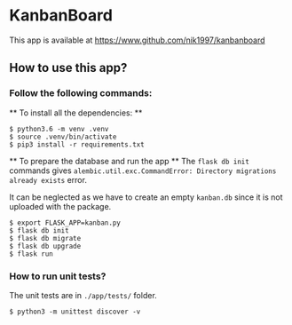 # KanbanBoard

This app is available at <https://www.github.com/nik1997/kanbanboard>

## How to use this app?
### Follow the following commands:
** To install all the dependencies: **
```
$ python3.6 -m venv .venv
$ source .venv/bin/activate
$ pip3 install -r requirements.txt
```
** To prepare the database and run the app **
The `flask db init` commands gives `alembic.util.exc.CommandError: Directory migrations already exists` error.

It can be neglected as we have to create an empty `kanban.db` since it is not uploaded with the package.
```
$ export FLASK_APP=kanban.py
$ flask db init
$ flask db migrate
$ flask db upgrade
$ flask run

```

### How to run unit tests?
The unit tests are in `./app/tests/` folder.
```
$ python3 -m unittest discover -v
```
